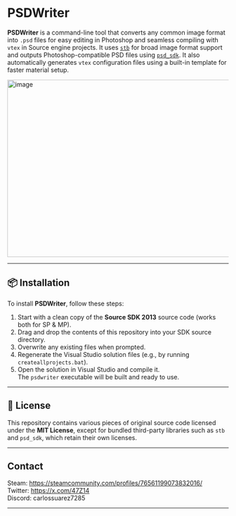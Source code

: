 # PSDWriter

**PSDWriter** is a command-line tool that converts any common image format into `.psd` files for easy editing in Photoshop and seamless compiling with `vtex` in Source engine projects. It uses [`stb`](https://github.com/nothings/stb) for broad image format support and outputs Photoshop-compatible PSD files using [`psd_sdk`](https://github.com/MolecularMatters/psd_sdk).  It also automatically generates `vtex` configuration files using a built-in template for faster material setup.

<img width="1278" height="403" alt="image" src="https://github.com/user-attachments/assets/cb138956-68b0-411c-aa61-fa74fe97b63d" />

---

## 📦 Installation

To install **PSDWriter**, follow these steps:

1. Start with a clean copy of the **Source SDK 2013** source code (works both for SP & MP).
2. Drag and drop the contents of this repository into your SDK source directory.
3. Overwrite any existing files when prompted.
4. Regenerate the Visual Studio solution files (e.g., by running `createallprojects.bat`).
5. Open the solution in Visual Studio and compile it.  
   The `psdwriter` executable will be built and ready to use.

---

## 📄 License

This repository contains various pieces of original source code licensed under the **MIT License**, except for bundled third-party libraries such as `stb` and `psd_sdk`, which retain their own licenses.

---

## Contact

Steam: https://steamcommunity.com/profiles/76561199073832016/  
Twitter: https://x.com/47Z14  
Discord: carlossuarez7285  

---
